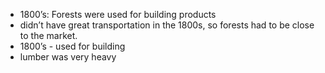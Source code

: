 - 1800’s: Forests were used for building products
- didn’t have great transportation in the 1800s, so forests had to be close to the market.
- 1800’s - used for building
- lumber was very heavy